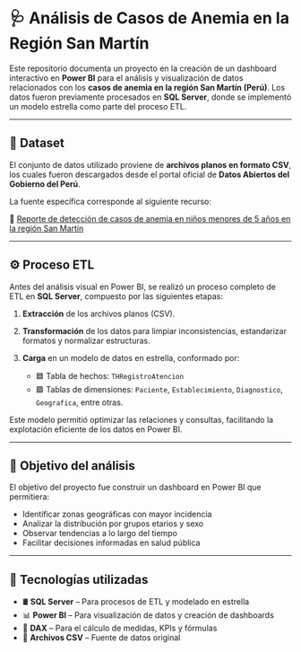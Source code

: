 # 🩺 Análisis de Casos de Anemia en la Región San Martín

Este repositorio documenta un proyecto en la creación de un dashboard interactivo en **Power BI** para el análisis y visualización de datos relacionados con los **casos de anemia en la región San Martín (Perú)**.  Los datos fueron previamente procesados en **SQL Server**, donde se implementó un modelo estrella como parte del proceso ETL.

---

## 🧪 Dataset

El conjunto de datos utilizado proviene de **archivos planos en formato CSV**, los cuales fueron descargados desde el portal oficial de **Datos Abiertos del Gobierno del Perú**. 

La fuente específica corresponde al siguiente recurso:

🔗 [Reporte de detección de casos de anemia en niños menores de 5 años en la región San Martín](https://datosabiertos.gob.pe/dataset/reporte-de-detecci%C3%B3n-de-casos-de-anemia-en-ni%C3%B1os-menores-de-05-cinco-a%C3%B1os-en-la-regi%C3%B3n-san)


---

## ⚙️ Proceso ETL

Antes del análisis visual en Power BI, se realizó un proceso completo de ETL en **SQL Server**, compuesto por las siguientes etapas:

1. **Extracción** de los archivos planos (CSV).
2. **Transformación** de los datos para limpiar inconsistencias, estandarizar formatos y normalizar estructuras.
3. **Carga** en un modelo de datos en estrella, conformado por:

   - 🟦 Tabla de hechos: `THRegistroAtencion`
   - 🟩 Tablas de dimensiones: `Paciente`, `Establecimiento`, `Diagnostico`, `Geografica`, entre otras.

Este modelo permitió optimizar las relaciones y consultas, facilitando la explotación eficiente de los datos en Power BI.

---

## 🎯 Objetivo del análisis

El objetivo del proyecto fue construir un dashboard en Power BI que permitiera:

- Identificar zonas geográficas con mayor incidencia
- Analizar la distribución por grupos etarios y sexo
- Observar tendencias a lo largo del tiempo
- Facilitar decisiones informadas en salud pública

---

## 📎 Tecnologías utilizadas

- 🛢️ **SQL Server** – Para procesos de ETL y modelado en estrella  
- 📊 **Power BI** – Para visualización de datos y creación de dashboards  
- 🧮 **DAX** – Para el cálculo de medidas, KPIs y fórmulas  
- 📁 **Archivos CSV** – Fuente de datos original
